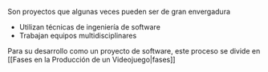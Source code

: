 Son proyectos que algunas veces pueden ser de gran envergadura
- Utilizan técnicas de ingeniería de software
- Trabajan equipos multidisciplinares

Para su desarrollo como un proyecto de software, este proceso se divide en [[Fases en la Producción de un Videojuego|fases]]